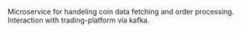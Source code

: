 Microservice for handeling coin data fetching and order processing. Interaction with trading-platform via kafka.
